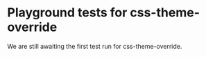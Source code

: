# Playground tests for css-theme-override
We are still awaiting the first test run for css-theme-override.
